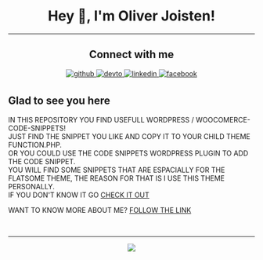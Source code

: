 # <div align="center">Hey 👋, I'm Oliver Joisten!</div>  

----

## <div align="center"> Connect with me  

<div align="center">
 <a href="https://github.com/The-R4V3N" target="_blank">
<img src=https://img.shields.io/badge/github-%2324292e.svg?&style=for-the-badge&logo=github&logoColor=white alt=github style="margin-bottom: 5px;" />
<a href="https://dev.to/ther4v3n" target="_blank">
<img src=https://img.shields.io/badge/dev.to-%2308090A.svg?&style=for-the-badge&logo=dev.to&logoColor=white alt=devto style="margin-bottom: 5px;" />
</a>
<a href="https://linkedin.com/in/oliver-joisten" target="_blank">
<img src=https://img.shields.io/badge/linkedin-%231E77B5.svg?&style=for-the-badge&logo=linkedin&logoColor=white alt=linkedin style="margin-bottom: 5px;" />
</a>
<a href="https://www.facebook.com/oliver.joisten" target="_blank">
<img src=https://img.shields.io/badge/facebook-%232E87FB.svg?&style=for-the-badge&logo=facebook&logoColor=white alt=facebook style="margin-bottom: 5px;" />
</a>

</a>  
</div>

## Glad to see you here  

IN THIS REPOSITORY YOU FIND USEFULL WORDPRESS / WOOCOMERCE-CODE-SNIPPETS!</br>
JUST FIND THE SNIPPET YOU LIKE AND COPY IT TO YOUR CHILD THEME FUNCTION.PHP.</br>
OR YOU COULD USE THE CODE SNIPPETS WORDPRESS PLUGIN TO ADD THE CODE SNIPPET.</br>
YOU WILL FIND SOME SNIPPETS THAT ARE ESPACIALLY FOR THE FLATSOME THEME, THE REASON FOR THAT IS I USE THIS THEME PERSONALLY.</br>
IF YOU DON'T KNOW IT GO [CHECK IT OUT](https://flatsome3.uxthemes.com/)</br>

WANT TO KNOW MORE ABOUT ME? [FOLLOW THE LINK](https://the-r4v3n.github.io/github.io/#)  

<br/>  

----

<div align="center">
<img src="https://komarev.com/ghpvc/?username=rishavanandthe-r4v3n&&style=flat-square" align="center" />
</div>  

<br />
